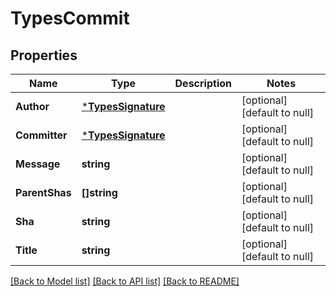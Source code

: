 # TypesCommit

## Properties
Name | Type | Description | Notes
------------ | ------------- | ------------- | -------------
**Author** | [***TypesSignature**](TypesSignature.md) |  | [optional] [default to null]
**Committer** | [***TypesSignature**](TypesSignature.md) |  | [optional] [default to null]
**Message** | **string** |  | [optional] [default to null]
**ParentShas** | **[]string** |  | [optional] [default to null]
**Sha** | **string** |  | [optional] [default to null]
**Title** | **string** |  | [optional] [default to null]

[[Back to Model list]](../README.md#documentation-for-models) [[Back to API list]](../README.md#documentation-for-api-endpoints) [[Back to README]](../README.md)

